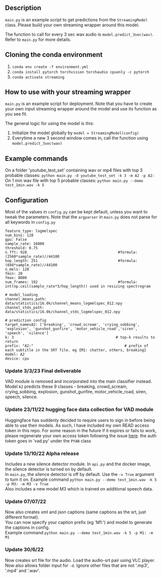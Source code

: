 ## Description
`main.py` is an example script to get predictions from the `StreamingModel` class. Please build your own streaming wrapper around this model.

The function to call for every 3 sec wav audio is `model.predict_3sec(wav)`. Refer to `main.py` for more details.



## Cloning the conda environment

1. `conda env create -f environment.yml`  
2. `conda install pytorch torchvision torchaudio cpuonly -c pytorch`  
3. `conda activate streaming`  

## How to use with your streaming wrapper
`main.py` is an example script for deployment. Note that you have to create your own input streaming wrapper around the model and use its function as you see fit.

The general logic for using the model is this:  

1. Initialize the model globally by `model = StreamingModel(config)`
2. Everytime a new 3 second window comes in, call the function using `model.predict_3sec(wav)`



## Example commands

On a folder 'youtube_test_set' containing wav or mp4 files with top 3 probable classes: `python main.py -d youtube_test_set -k 3 -m A2 -p A2: `
On 1 min wav file with top 5 probable classes: `python main.py --demo test_1min.wav -k 5`     



## Configuration
Most of the values in `config.py` can be kept default, unless you want to tweak the parameters. Note that the `argparser` in `main.py` does not parse for all keywords in `config.py`

```
feature_type: logmelspec
num_bins: 128
gpu: False
sample_rate: 16000
threshold: 0.75
n_fft: 928                                          #formula: (2560*sample_rate)//44100
hop_length: 251                                     #formula: (694*sample_rate)//44100
n_mels: 128
fmin: 20
fmax: 8000
num_frames: 192                                     #formula: int(np.ceil(sample_rate*3/hop_length)) used in resizing spectrogram

# model_loading 
channel_means_path: data/statistics/16.0k/channel_means_logmelspec_012.npy
channel_stds_path: data/statistics/16.0k/channel_stds_logmelspec_012.npy

# prediction config
target_namesA2: ['breaking', 'crowd_scream', 'crying_sobbing', 'explosion', 'gunshot_gunfire', 'motor_vehicle_road','siren', 'speech', 'silence']
k: 3                                               # top-k results to return 
prefix: "A2:"                                          # prefix of each subtitle in the SRT file. eg {M1: chatter, others, breaking}
model: A2
device: cpu
```


### Update 3/3/23 Final deliverable
VAD module is removed and incorporated into the main classifier instead.   
Model `A2` predicts these 9 classes - breaking, crowd_scream, crying_sobbing, explosion, gunshot_gunfire, motor_vehicle_road, siren, speech, silence.  


### Update 23/11/22 hugging face data collection for VAD module
Huggingface has suddenly decided to require users to sign in before being able to use their models. As such, I have included my own READ access token in this repo. For some reason in the future if it expires or fails to work, please regenerate your own access token following the issue [here](https://github.com/pyannote/pyannote-audio/issues/1128). the auth token goes in 'vad.py' under the `PYAN` class

### Update 13/10/22 Alpha release
Includes a new silence detector module. In `api.py` and the docker image, the silence detector is turned on by default.  
In `main.py`, the silence detector is off by default. Use the `-v True` argument to turn it on.  Example command `python main.py --demo test_1min.wav -k 5 -p M3: -m M3 -v True`  
Also includes a new model M3 which is trained on additional speech data.


### Update 07/07/22
Now also creates xml and json captions (same captions as the srt, just different format).   
You can now specify your caption prefix (eg 'M1:') and model to generate the captions in config.   
Example command `python main.py --demo test_1min.wav -k 5 -p M1: -m M1`   

### Update 30/6/22
Now creates srt file for the audio. Load the audio-srt pair using VLC player.   
Now also allows folder input for `-d`. Ignore other files that are not '.mp3', '.mp4' and '.wav'.  

